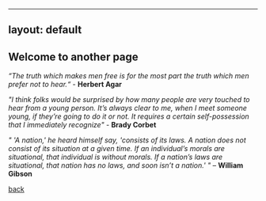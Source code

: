 
---
layout: default
---

## Welcome to another page

_“The truth which makes men free is for the most part the truth which men prefer not to hear.“_ - **Herbert Agar**

_"I think folks would be surprised by how many people are very touched to hear from a young person. It’s always clear to me, when I meet someone young, if they’re going to do it or not. It requires a certain self-possession that I immediately recognize"_  - **Brady Corbet**

_" 'A nation,' he heard himself say, 'consists of its laws. A nation does not consist of its situation at a given time. If an individual’s morals are situational, that individual is without morals. If a nation’s laws are situational, that nation has no laws, and soon isn’t a nation.' "_ – **William Gibson**



[back](./)
